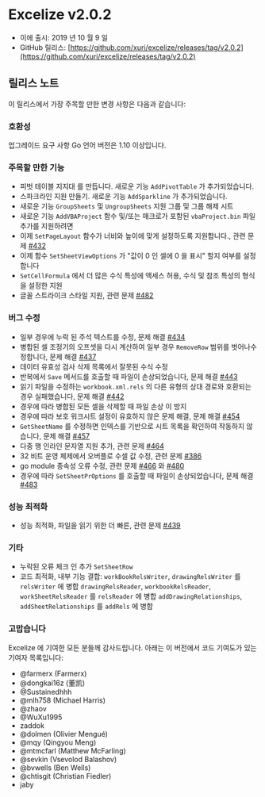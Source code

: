 # Excelize v2.0.2

* 이에 출시: 2019 년 10 월 9 일
* GitHub 릴리스: [https://github.com/xuri/excelize/releases/tag/v2.0.2](https://github.com/xuri/excelize/releases/tag/v2.0.2)

## 릴리스 노트

이 릴리스에서 가장 주목할 만한 변경 사항은 다음과 같습니다:

### 호환성

업그레이드 요구 사항 Go 언어 버전은 1.10 이상입니다.

### 주목할 만한 기능

* 피벗 테이블 지지대 를 만듭니다. 새로운 기능 `AddPivotTable` 가 추가되었습니다.
* 스파크라인 지원 만들기. 새로운 기능 `AddSparkline` 가 추가되었습니다.
* 새로운 기능 `GroupSheets` 및 `UngroupSheets` 지원 그룹 및 그룹 해제 시트
* 새로운 기능 `AddVBAProject` 함수 및/또는 매크로가 포함된 `vbaProject.bin` 파일 추가를 지원하려면
* 이제 `SetPageLayout` 함수가 너비와 높이에 맞게 설정하도록 지원합니다., 관련 문제 [#432](https://github.com/xuri/excelize/issues/432)
* 이제 함수 `SetSheetViewOptions` 가 "값이 0 인 셀에 0 을 표시" 할지 여부를 설정합니다
* `SetCellFormula` 에서 더 많은 수식 특성에 액세스 허용, 수식 및 참조 특성의 형식을 설정한 지원
* 글꼴 스트라이크 스타일 지원, 관련 문제 [#482](https://github.com/xuri/excelize/issues/482)

### 버그 수정

* 일부 경우에 누락 된 주석 텍스트를 수정, 문제 해결 [#434](https://github.com/xuri/excelize/issues/434)
* 병합된 셀 조정기의 오프셋을 다시 계산하여 일부 경우 `RemoveRow` 범위를 벗어나수정합니다, 문제 해결 [#437](https://github.com/xuri/excelize/issues/437)
* 데이터 유효성 검사 삭제 목록에서 잘못된 수식 수정
* 반복에서 `Save` 메서드를 호출할 때 파일이 손상되었습니다, 문제 해결 [#443](https://github.com/xuri/excelize/issues/443)
* 읽기 파일을 수정하는 `workbook.xml.rels` 의 다른 유형의 상대 경로와 호환되는 경우 실패했습니다, 문제 해결 [#442](https://github.com/xuri/excelize/issues/442)
* 경우에 따라 병합된 모든 셀을 삭제할 때 파일 손상 이 방지
* 경우에 따라 보호 워크시트 설정이 유효하지 않은 문제 해결, 문제 해결 [#454](https://github.com/xuri/excelize/issues/454)
* `GetSheetName` 를 수정하면 인덱스를 기반으로 시트 목록을 확인하여 작동하지 않습니다, 문제 해결 [#457](https://github.com/xuri/excelize/issues/457)
* 다중 행 인라인 문자열 지원 추가, 관련 문제 [#464](https://github.com/xuri/excelize/issues/464)
* 32 비트 운영 체제에서 오버플로 수셀 값 수정, 관련 문제 [#386](https://github.com/xuri/excelize/issues/386)
* go module 종속성 오류 수정, 관련 문제 [#466](https://github.com/xuri/excelize/issues/466) 와 [#480](https://github.com/xuri/excelize/issues/480)
* 경우에 따라 `SetSheetPrOptions` 를 호출할 때 파일이 손상되었습니다, 문제 해결 [#483](https://github.com/xuri/excelize/issues/483)

### 성능 최적화

* 성능 최적화, 파일을 읽기 위한 더 빠른, 관련 문제 [#439](https://github.com/xuri/excelize/issues/439)

### 기타

* 누락된 오류 체크 인 추가 `SetSheetRow`
* 코드 최적화, 내부 기능 결합:
`workBookRelsWriter`, `drawingRelsWriter` 를 `relsWriter` 에 병합
`drawingRelsReader`, `workbookRelsReader`, `workSheetRelsReader` 를 `relsReader` 에 병합
`addDrawingRelationships`, `addSheetRelationships` 를 `addRels` 에 병합

### 고맙습니다

Excelize 에 기여한 모든 분들께 감사드립니다. 아래는 이 버전에서 코드 기여도가 있는 기여자 목록입니다:

* @farmerx (Farmerx)
* @dongkai16z (董凯)
* @Sustainedhhh
* @mlh758 (Michael Harris)
* @zhaov
* @WuXu1995
* zaddok
* @dolmen (Olivier Mengué)
* @mqy (Qingyou Meng)
* @mtmcfarl (Matthew McFarling)
* @sevkin (Vsevolod Balashov)
* @bvwells (Ben Wells)
* @chtisgit (Christian Fiedler)
* jaby
